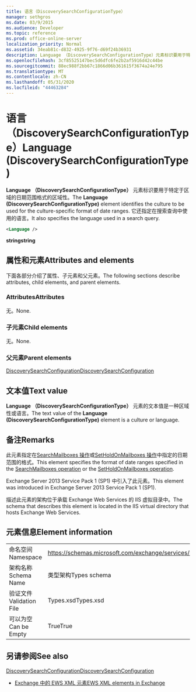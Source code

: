 ```yaml
---
title: 语言（DiscoverySearchConfigurationType）
manager: sethgros
ms.date: 03/9/2015
ms.audience: Developer
ms.topic: reference
ms.prod: office-online-server
localization_priority: Normal
ms.assetid: 34eab81c-d832-4925-9f76-d69f24b36931
description: Language （DiscoverySearchConfigurationType）元素标识要用于特定于区域的日期范围格式的区域性。 它还指定在搜索查询中使用的语言。
ms.openlocfilehash: 3cf85525147bec5d6dfc6fe2b2af5916d42c44be
ms.sourcegitcommit: 88ec988f2bb67c1866d06b361615f3674a24e795
ms.translationtype: MT
ms.contentlocale: zh-CN
ms.lasthandoff: 05/31/2020
ms.locfileid: "44463284"
---
```

# <a name="language-discoverysearchconfigurationtype"></a><span data-ttu-id="00027-104">语言（DiscoverySearchConfigurationType）</span><span class="sxs-lookup"><span data-stu-id="00027-104">Language (DiscoverySearchConfigurationType)</span></span>

<span data-ttu-id="00027-105">**Language （DiscoverySearchConfigurationType）** 元素标识要用于特定于区域的日期范围格式的区域性。</span><span class="sxs-lookup"><span data-stu-id="00027-105">The **Language (DiscoverySearchConfigurationType)** element identifies the culture to be used for the culture-specific format of date ranges.</span></span> <span data-ttu-id="00027-106">它还指定在搜索查询中使用的语言。</span><span class="sxs-lookup"><span data-stu-id="00027-106">It also specifies the language used in a search query.</span></span> 
  
```XML
<Language />
```

 <span data-ttu-id="00027-107">**string**</span><span class="sxs-lookup"><span data-stu-id="00027-107">**string**</span></span>
## <a name="attributes-and-elements"></a><span data-ttu-id="00027-108">属性和元素</span><span class="sxs-lookup"><span data-stu-id="00027-108">Attributes and elements</span></span>

<span data-ttu-id="00027-109">下面各部分介绍了属性、子元素和父元素。</span><span class="sxs-lookup"><span data-stu-id="00027-109">The following sections describe attributes, child elements, and parent elements.</span></span>
  
### <a name="attributes"></a><span data-ttu-id="00027-110">Attributes</span><span class="sxs-lookup"><span data-stu-id="00027-110">Attributes</span></span>

<span data-ttu-id="00027-111">无。</span><span class="sxs-lookup"><span data-stu-id="00027-111">None.</span></span>
  
### <a name="child-elements"></a><span data-ttu-id="00027-112">子元素</span><span class="sxs-lookup"><span data-stu-id="00027-112">Child elements</span></span>

<span data-ttu-id="00027-113">无。</span><span class="sxs-lookup"><span data-stu-id="00027-113">None.</span></span>
  
### <a name="parent-elements"></a><span data-ttu-id="00027-114">父元素</span><span class="sxs-lookup"><span data-stu-id="00027-114">Parent elements</span></span>

[<span data-ttu-id="00027-115">DiscoverySearchConfiguration</span><span class="sxs-lookup"><span data-stu-id="00027-115">DiscoverySearchConfiguration</span></span>](discoverysearchconfiguration.md)
  
## <a name="text-value"></a><span data-ttu-id="00027-116">文本值</span><span class="sxs-lookup"><span data-stu-id="00027-116">Text value</span></span>

<span data-ttu-id="00027-117">**Language （DiscoverySearchConfigurationType）** 元素的文本值是一种区域性或语言。</span><span class="sxs-lookup"><span data-stu-id="00027-117">The text value of the **Language (DiscoverySearchConfigurationType)** element is a culture or language.</span></span> 
  
## <a name="remarks"></a><span data-ttu-id="00027-118">备注</span><span class="sxs-lookup"><span data-stu-id="00027-118">Remarks</span></span>

<span data-ttu-id="00027-119">此元素指定在[SearchMailboxes 操作](searchmailboxes-operation.md)或[SetHoldOnMailboxes 操作](setholdonmailboxes-operation.md)中指定的日期范围的格式。</span><span class="sxs-lookup"><span data-stu-id="00027-119">This element specifies the format of date ranges specified in the [SearchMailboxes operation](searchmailboxes-operation.md) or the [SetHoldOnMailboxes operation](setholdonmailboxes-operation.md).</span></span>
  
<span data-ttu-id="00027-120">Exchange Server 2013 Service Pack 1 (SP1) 中引入了此元素。</span><span class="sxs-lookup"><span data-stu-id="00027-120">This element was introduced in Exchange Server 2013 Service Pack 1 (SP1).</span></span>
  
<span data-ttu-id="00027-121">描述此元素的架构位于承载 Exchange Web Services 的 IIS 虚拟目录中。</span><span class="sxs-lookup"><span data-stu-id="00027-121">The schema that describes this element is located in the IIS virtual directory that hosts Exchange Web Services.</span></span>
  
## <a name="element-information"></a><span data-ttu-id="00027-122">元素信息</span><span class="sxs-lookup"><span data-stu-id="00027-122">Element information</span></span>

|||
|:-----|:-----|
|<span data-ttu-id="00027-123">命名空间</span><span class="sxs-lookup"><span data-stu-id="00027-123">Namespace</span></span>  <br/> |https://schemas.microsoft.com/exchange/services/2006/types  <br/> |
|<span data-ttu-id="00027-124">架构名称</span><span class="sxs-lookup"><span data-stu-id="00027-124">Schema Name</span></span>  <br/> |<span data-ttu-id="00027-125">类型架构</span><span class="sxs-lookup"><span data-stu-id="00027-125">Types schema</span></span>  <br/> |
|<span data-ttu-id="00027-126">验证文件</span><span class="sxs-lookup"><span data-stu-id="00027-126">Validation File</span></span>  <br/> |<span data-ttu-id="00027-127">Types.xsd</span><span class="sxs-lookup"><span data-stu-id="00027-127">Types.xsd</span></span>  <br/> |
|<span data-ttu-id="00027-128">可以为空</span><span class="sxs-lookup"><span data-stu-id="00027-128">Can be Empty</span></span>  <br/> |<span data-ttu-id="00027-129">True</span><span class="sxs-lookup"><span data-stu-id="00027-129">True</span></span>  <br/> |
   
## <a name="see-also"></a><span data-ttu-id="00027-130">另请参阅</span><span class="sxs-lookup"><span data-stu-id="00027-130">See also</span></span>



[<span data-ttu-id="00027-131">DiscoverySearchConfiguration</span><span class="sxs-lookup"><span data-stu-id="00027-131">DiscoverySearchConfiguration</span></span>](discoverysearchconfiguration.md)


- [<span data-ttu-id="00027-132">Exchange 中的 EWS XML 元素</span><span class="sxs-lookup"><span data-stu-id="00027-132">EWS XML elements in Exchange</span></span>](ews-xml-elements-in-exchange.md)

